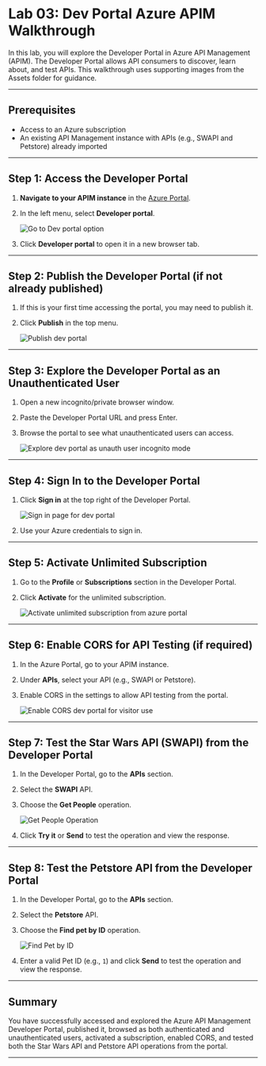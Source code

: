 # Lab 03: Dev Portal Azure APIM Walkthrough

In this lab, you will explore the Developer Portal in Azure API Management (APIM). The Developer Portal allows API consumers to discover, learn about, and test APIs. This walkthrough uses supporting images from the Assets folder for guidance.

---

## Prerequisites

- Access to an Azure subscription
- An existing API Management instance with APIs (e.g., SWAPI and Petstore) already imported

---

## Step 1: Access the Developer Portal

1. **Navigate to your APIM instance** in the [Azure Portal](https://portal.azure.com/).
2. In the left menu, select **Developer portal**.

   ![Go to Dev portal option](../Assets/Go_to_Dev_portal_option.png)

3. Click **Developer portal** to open it in a new browser tab.

---

## Step 2: Publish the Developer Portal (if not already published)

1. If this is your first time accessing the portal, you may need to publish it.
2. Click **Publish** in the top menu.

   ![Publish dev portal](../Assets/Publish_dev_portal.png)

---

## Step 3: Explore the Developer Portal as an Unauthenticated User

1. Open a new incognito/private browser window.
2. Paste the Developer Portal URL and press Enter.
3. Browse the portal to see what unauthenticated users can access.

   ![Explore dev portal as unauth user incognito mode](../Assets/explore_dev_portal_as_unauth_user_incognito_mode.png)

---

## Step 4: Sign In to the Developer Portal

1. Click **Sign in** at the top right of the Developer Portal.

   ![Sign in page for dev portal](../Assets/sign_in_page_for_dev_portal.png)

2. Use your Azure credentials to sign in.

---

## Step 5: Activate Unlimited Subscription

1. Go to the **Profile** or **Subscriptions** section in the Developer Portal.
2. Click **Activate** for the unlimited subscription.

   ![Activate unlimited subscription from azure portal](../Assets/activate_unlimited_subscription_from_azure_portal.png)

---

## Step 6: Enable CORS for API Testing (if required)

1. In the Azure Portal, go to your APIM instance.
2. Under **APIs**, select your API (e.g., SWAPI or Petstore).
3. Enable CORS in the settings to allow API testing from the portal.

   ![Enable CORS dev portal for visitor use](../Assets/enable_CORS_dev_portal_for_visitor_use.png)

---

## Step 7: Test the Star Wars API (SWAPI) from the Developer Portal

1. In the Developer Portal, go to the **APIs** section.
2. Select the **SWAPI** API.
3. Choose the **Get People** operation.

   ![Get People Operation](../Assets/test-star-wars-api-from-dev-portal.png)

4. Click **Try it** or **Send** to test the operation and view the response.

---

## Step 8: Test the Petstore API from the Developer Portal

1. In the Developer Portal, go to the **APIs** section.
2. Select the **Petstore** API.
3. Choose the **Find pet by ID** operation.

   ![Find Pet by ID](../Assets/test-pet-store-api-dev-portal.png)

4. Enter a valid Pet ID (e.g., `1`) and click **Send** to test the operation and view the response.

---

## Summary

You have successfully accessed and explored the Azure API Management Developer Portal, published it, browsed as both authenticated and unauthenticated users, activated a subscription, enabled CORS, and tested both the Star Wars API and Petstore API operations from the portal.

---